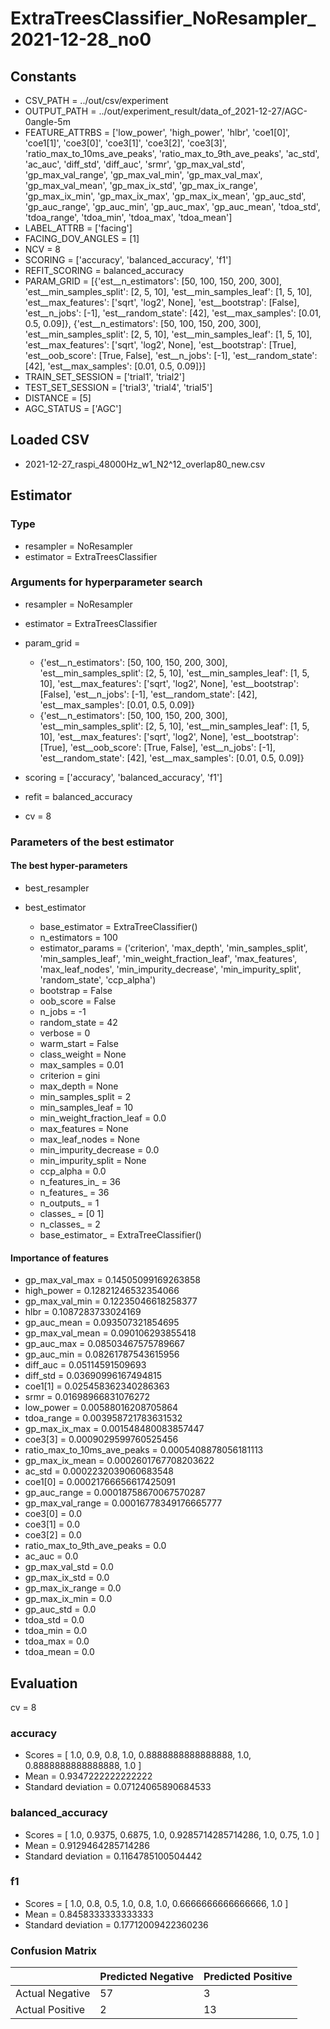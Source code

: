 # ExtraTreesClassifier_NoResampler_2021-12-28_no0
## Constants
- CSV_PATH = ../out/csv/experiment
- OUTPUT_PATH = ../out/experiment_result/data_of_2021-12-27/AGC-0angle-5m
- FEATURE_ATTRBS = ['low_power', 'high_power', 'hlbr', 'coe1[0]', 'coe1[1]', 'coe3[0]', 'coe3[1]', 'coe3[2]', 'coe3[3]', 'ratio_max_to_10ms_ave_peaks', 'ratio_max_to_9th_ave_peaks', 'ac_std', 'ac_auc', 'diff_std', 'diff_auc', 'srmr', 'gp_max_val_std', 'gp_max_val_range', 'gp_max_val_min', 'gp_max_val_max', 'gp_max_val_mean', 'gp_max_ix_std', 'gp_max_ix_range', 'gp_max_ix_min', 'gp_max_ix_max', 'gp_max_ix_mean', 'gp_auc_std', 'gp_auc_range', 'gp_auc_min', 'gp_auc_max', 'gp_auc_mean', 'tdoa_std', 'tdoa_range', 'tdoa_min', 'tdoa_max', 'tdoa_mean']
- LABEL_ATTRB = ['facing']
- FACING_DOV_ANGLES = [1]
- NCV = 8
- SCORING = ['accuracy', 'balanced_accuracy', 'f1']
- REFIT_SCORING = balanced_accuracy
- PARAM_GRID = [{'est__n_estimators': [50, 100, 150, 200, 300], 'est__min_samples_split': [2, 5, 10], 'est__min_samples_leaf': [1, 5, 10], 'est__max_features': ['sqrt', 'log2', None], 'est__bootstrap': [False], 'est__n_jobs': [-1], 'est__random_state': [42], 'est__max_samples': [0.01, 0.5, 0.09]}, {'est__n_estimators': [50, 100, 150, 200, 300], 'est__min_samples_split': [2, 5, 10], 'est__min_samples_leaf': [1, 5, 10], 'est__max_features': ['sqrt', 'log2', None], 'est__bootstrap': [True], 'est__oob_score': [True, False], 'est__n_jobs': [-1], 'est__random_state': [42], 'est__max_samples': [0.01, 0.5, 0.09]}]
- TRAIN_SET_SESSION = ['trial1', 'trial2']
- TEST_SET_SESSION = ['trial3', 'trial4', 'trial5']
- DISTANCE = [5]
- AGC_STATUS = ['AGC']

## Loaded CSV
- 2021-12-27_raspi_48000Hz_w1_N2^12_overlap80_new.csv

## Estimator
### Type
- resampler = NoResampler
- estimator = ExtraTreesClassifier

### Arguments for hyperparameter search
- resampler = NoResampler
- estimator = ExtraTreesClassifier
- param_grid = 
	- {'est__n_estimators': [50, 100, 150, 200, 300], 'est__min_samples_split': [2, 5, 10], 'est__min_samples_leaf': [1, 5, 10], 'est__max_features': ['sqrt', 'log2', None], 'est__bootstrap': [False], 'est__n_jobs': [-1], 'est__random_state': [42], 'est__max_samples': [0.01, 0.5, 0.09]}
	- {'est__n_estimators': [50, 100, 150, 200, 300], 'est__min_samples_split': [2, 5, 10], 'est__min_samples_leaf': [1, 5, 10], 'est__max_features': ['sqrt', 'log2', None], 'est__bootstrap': [True], 'est__oob_score': [True, False], 'est__n_jobs': [-1], 'est__random_state': [42], 'est__max_samples': [0.01, 0.5, 0.09]}

- scoring = ['accuracy', 'balanced_accuracy', 'f1']
- refit = balanced_accuracy
- cv = 8

### Parameters of the best estimator
#### The best hyper-parameters
- best_resampler

- best_estimator
	- base_estimator = ExtraTreeClassifier()
	- n_estimators = 100
	- estimator_params = ('criterion', 'max_depth', 'min_samples_split', 'min_samples_leaf', 'min_weight_fraction_leaf', 'max_features', 'max_leaf_nodes', 'min_impurity_decrease', 'min_impurity_split', 'random_state', 'ccp_alpha')
	- bootstrap = False
	- oob_score = False
	- n_jobs = -1
	- random_state = 42
	- verbose = 0
	- warm_start = False
	- class_weight = None
	- max_samples = 0.01
	- criterion = gini
	- max_depth = None
	- min_samples_split = 2
	- min_samples_leaf = 10
	- min_weight_fraction_leaf = 0.0
	- max_features = None
	- max_leaf_nodes = None
	- min_impurity_decrease = 0.0
	- min_impurity_split = None
	- ccp_alpha = 0.0
	- n_features_in_ = 36
	- n_features_ = 36
	- n_outputs_ = 1
	- classes_ = [0 1]
	- n_classes_ = 2
	- base_estimator_ = ExtraTreeClassifier()

#### Importance of features
- gp_max_val_max = 0.14505099169263858
- high_power = 0.12821246532354066
- gp_max_val_min = 0.12235046618258377
- hlbr = 0.1087283733024169
- gp_auc_mean = 0.093507321854695
- gp_max_val_mean = 0.090106293855418
- gp_auc_max = 0.08503467575789667
- gp_auc_min = 0.08261787543615956
- diff_auc = 0.05114591509693
- diff_std = 0.03690996167494815
- coe1[1] = 0.025458362340286363
- srmr = 0.01698966831076272
- low_power = 0.00588016208705864
- tdoa_range = 0.003958721783631532
- gp_max_ix_max = 0.001548480083857447
- coe3[3] = 0.0009029599760525456
- ratio_max_to_10ms_ave_peaks = 0.0005408878056181113
- gp_max_ix_mean = 0.0002601767708203622
- ac_std = 0.0002232039060683548
- coe1[0] = 0.00021766656617425091
- gp_auc_range = 0.00018758670067570287
- gp_max_val_range = 0.00016778349176665777
- coe3[0] = 0.0
- coe3[1] = 0.0
- coe3[2] = 0.0
- ratio_max_to_9th_ave_peaks = 0.0
- ac_auc = 0.0
- gp_max_val_std = 0.0
- gp_max_ix_std = 0.0
- gp_max_ix_range = 0.0
- gp_max_ix_min = 0.0
- gp_auc_std = 0.0
- tdoa_std = 0.0
- tdoa_min = 0.0
- tdoa_max = 0.0
- tdoa_mean = 0.0

## Evaluation
cv = 8
### accuracy
- Scores = [ 1.0, 0.9, 0.8, 1.0, 0.8888888888888888, 1.0, 0.8888888888888888, 1.0 ]
- Mean = 0.9347222222222222
- Standard deviation = 0.07124065890684533

### balanced_accuracy
- Scores = [ 1.0, 0.9375, 0.6875, 1.0, 0.9285714285714286, 1.0, 0.75, 1.0 ]
- Mean = 0.9129464285714286
- Standard deviation = 0.1164785100504442

### f1
- Scores = [ 1.0, 0.8, 0.5, 1.0, 0.8, 1.0, 0.6666666666666666, 1.0 ]
- Mean = 0.8458333333333333
- Standard deviation = 0.17712009422360236

### Confusion Matrix
|  | Predicted Negative | Predicted Positive |
| --- | --- | --- |
| Actual Negative | 57 | 3 |
| Actual Positive | 2 | 13 |

      